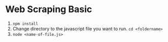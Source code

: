 # Web Scraping Basic

1. `npm install`
2. Change directory to the javascript file you want to run. `cd <foldername>`
3. `node <name-of-file.js>`
